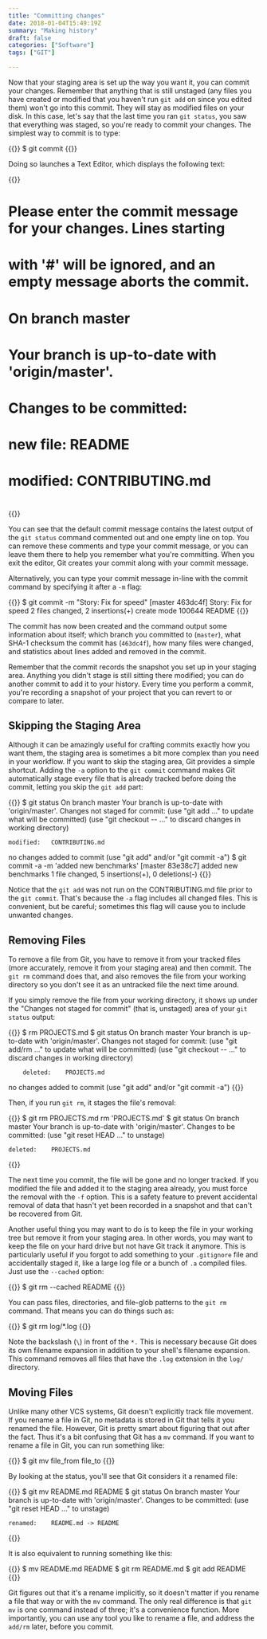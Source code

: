 ```yaml
---
title: "Committing changes"
date: 2018-01-04T15:49:19Z
summary: "Making history"
draft: false
categories: ["Software"]
tags: ["GIT"]

---
```


Now that your staging area is set up the way you want it, you can commit your changes. 
Remember that anything that is still unstaged (any files you have created or modified 
that you haven't run `git add` on since you edited them) won't go into this commit. They 
will stay as modified files on your disk. In this case, let's say that the last time you 
ran `git status`, you saw that everything was staged, so you're ready to commit your changes. 
The simplest way to commit is to type:

{{<highlight bash>}}
$ git commit
{{</highlight>}}
 
Doing so launches a Text Editor, which displays the following text:

{{<highlight bash>}}
# Please enter the commit message for your changes. Lines starting
# with '#' will be ignored, and an empty message aborts the commit.
# On branch master
# Your branch is up-to-date with 'origin/master'.
#
# Changes to be committed:
#	new file:   README
#	modified:   CONTRIBUTING.md
#
{{</highlight>}}
 
You can see that the default commit message contains the latest output of the `git status` 
command commented out and one empty line on top. You can remove these comments and type 
your commit message, or you can leave them there to help you remember what you're committing. 
When you exit the editor, Git creates your commit along with your commit message.

Alternatively, you can type your commit message in-line with the commit command by specifying 
it after a `-m` flag:
 
{{<highlight bash>}}
$ git commit -m "Story: Fix for speed"
[master 463dc4f] Story: Fix for speed
 2 files changed, 2 insertions(+)
 create mode 100644 README
{{</highlight>}}

The commit has now been created and the command output some information about itself; 
which branch you committed to (`master`), what SHA-1 checksum the commit has (`463dc4f`), 
how many files were changed, and statistics about lines added and removed in the commit.

Remember that the commit records the snapshot you set up in your staging area. Anything you didn't 
stage is still sitting there modified; you can do another commit to add it to your history. 
Every time you perform a commit, you're recording a snapshot of your project that you can 
revert to or compare to later.

## Skipping the Staging Area

Although it can be amazingly useful for crafting commits exactly how you want them, the 
staging area is sometimes a bit more complex than you need in your workflow. 
If you want to skip the staging area, Git provides a simple shortcut. 
Adding the `-a` option to the `git commit` command makes Git automatically stage 
every file that is already tracked before doing the commit, letting you skip the `git add` part:

{{<highlight bash>}}
$ git status
On branch master
Your branch is up-to-date with 'origin/master'.
Changes not staged for commit:
  (use "git add <file>..." to update what will be committed)
  (use "git checkout -- <file>..." to discard changes in working directory)

    modified:   CONTRIBUTING.md

no changes added to commit (use "git add" and/or "git commit -a")
$ git commit -a -m 'added new benchmarks'
[master 83e38c7] added new benchmarks
 1 file changed, 5 insertions(+), 0 deletions(-)
{{</highlight>}}


Notice that the `git add` was not run on the CONTRIBUTING.md file prior to the `git commit`. That's 
because the `-a` flag includes all changed files. This is convenient, but be careful; sometimes 
this flag will cause you to include unwanted changes.

## Removing Files

To remove a file from Git, you have to remove it from your tracked files (more accurately, 
remove it from your staging area) and then commit. The `git rm` command does that, and also 
removes the file from your working directory so you don't see it as an untracked file 
the next time around.

If you simply remove the file from your working directory, it shows up under the 
"Changes not staged for commit" (that is, unstaged) area of your `git status` output:

{{<highlight bash>}}
$ rm PROJECTS.md
$ git status
On branch master
Your branch is up-to-date with 'origin/master'.
Changes not staged for commit:
  (use "git add/rm <file>..." to update what will be committed)
  (use "git checkout -- <file>..." to discard changes in working directory)

        deleted:    PROJECTS.md

no changes added to commit (use "git add" and/or "git commit -a")
{{</highlight>}} 

Then, if you run `git rm`, it stages the file's removal:

{{<highlight bash>}}
$ git rm PROJECTS.md
rm 'PROJECTS.md'
$ git status
On branch master
Your branch is up-to-date with 'origin/master'.
Changes to be committed:
  (use "git reset HEAD <file>..." to unstage)

    deleted:    PROJECTS.md
{{</highlight>}}
 
The next time you commit, the file will be gone and no longer tracked. If you 
modified the file and added it to the staging area already, you must force the 
removal with the `-f` option. This is a safety feature to prevent accidental removal 
of data that hasn't yet been recorded in a snapshot and that can't be recovered from Git.

Another useful thing you may want to do is to keep the file in your working tree 
but remove it from your staging area. In other words, you may want to keep the 
file on your hard drive but not have Git track it anymore. This is particularly
 useful if you forgot to add something to your `.gitignore` file and accidentally 
staged it, like a large log file or a bunch of `.a` compiled files. Just use the `--cached` option:

{{<highlight bash>}}
$ git rm --cached README
{{</highlight>}}
 
You can pass files, directories, and file-glob patterns to the `git rm` command. 
That means you can do things such as:

{{<highlight bash>}}
$ git rm log/\*.log
{{</highlight>}}
 
Note the backslash (`\`) in front of the `*.` This is necessary because Git does its own 
filename expansion in addition to your shell's filename expansion. This command removes 
all files that have the `.log` extension in the `log/` directory. 

## Moving Files

Unlike many other VCS systems, Git doesn't explicitly track file movement. 
If you rename a file in Git, no metadata is stored in Git that tells it you renamed 
the file. However, Git is pretty smart about figuring that out after the fact. 
Thus it's a bit confusing that Git has a `mv` command. If you want to rename a file in Git, 
you can run something like:

{{<highlight bash>}}
$ git mv file_from file_to
{{</highlight>}}

By looking at the status, you'll see that Git considers it a renamed file:

{{<highlight bash>}}
$ git mv README.md README
$ git status
On branch master
Your branch is up-to-date with 'origin/master'.
Changes to be committed:
  (use "git reset HEAD <file>..." to unstage)

    renamed:    README.md -> README
{{</highlight>}}
 
It is also equivalent to running something like this:

{{<highlight bash>}} 
$ mv README.md README
$ git rm README.md
$ git add README
{{</highlight>}}

Git figures out that it's a rename implicitly, so it doesn't matter if you rename 
a file that way or with the `mv` command. The only real difference is that `git mv` is one 
command instead of three; it's a convenience function. More importantly, you can use any 
tool you like to rename a file, and address the `add/rm` later, before you commit.

